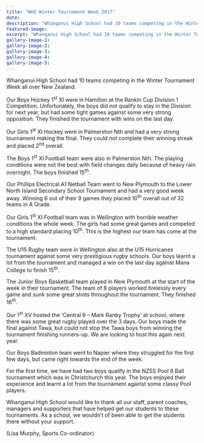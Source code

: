```yaml
---
title: "WHS Winter Tournament Week 2017"
date: 
description: "Whanganui High School had 10 teams competing in the Winter Tournament Week all over New Zealand..."
featured-image: 
excerpt: "Whanganui High School had 10 teams competing in the Winter Tournament Week all over New Zealand."
gallery-image-1: 
gallery-image-2: 
gallery-image-3: 
gallery-image-4: 
gallery-image-5: 
---
```


<p>Whanganui High School had 10 teams competing in the Winter Tournament Week all over New Zealand.</p>
<p>Our Boys Hockey 1<sup>st</sup> XI were in Hamilton at the Rankin Cup Division 1 Competition. Unfortunately, the boys did not qualify to stay in the Division for next year, but had some tight games against some very strong opposition. They finished the tournament with wins on the last day.</p>
<p>Our Girls 1<sup>st</sup> XI Hockey were in Palmerston Nth and had a very strong tournament making the final. They could not complete their winning streak and placed 2<sup>nd</sup> overall.</p>
<p>The Boys 1<sup>st</sup> XI Football team were also in Palmerston Nth. The playing conditions were not the best with field changes daily because of heavy rain overnight. The boys finished 15<sup>th</sup>.</p>
<p>Our Phillips Electrical A1 Netball Team went to New Plymouth to the Lower North Island Secondary School Tournament and had a very good week away. Winning 6 out of their 9 games they placed 10<sup>th</sup> overall out of 32 teams in A Grade.</p>
<p>Our Girls 1<sup>st</sup> XI Football team was in Wellington with horrible weather conditions the whole week. The girls had some great games and competed to a high standard placing 10<sup>th</sup>. This is the highest our team has come at the tournament.</p>
<p>The U15 Rugby team were in Wellington also at the U15 Hurricanes tournament against some very prestigious rugby schools. Our boys learnt a lot from the tournament and managed a win on the last day against Mana College to finish 15<sup>th</sup>.</p>
<p>The Junior Boys Basketball team played in New Plymouth at the start of the week in their tournament. The team of 8 players worked tirelessly every game and sunk some great shots throughout the tournament. They finished 16<sup>th</sup>.</p>
<p>Our 1<sup>st</sup> XV hosted the &lsquo;Central 6 &ndash; Mark Ranby Trophy&rsquo; at school, where there was some great rugby played over the 3 days. Our boys made the final against Tawa, but could not stop the Tawa boys from winning the tournament finishing runners-up. We are looking to host this again next year.</p>
<p>Our Boys Badminton team went to Napier where they struggled for the first few days, but came right towards the end of the week.</p>
<p>For the first time, we have had two boys qualify in the NZSS Pool 8 Ball tournament which was in Christchurch this year. The boys enjoyed their experience and learnt a lot from the tournament against some classy Pool players.</p>
<p>Whanganui High School would like to thank all our staff, parent coaches, managers and supporters that have helped get our students to these tournaments. As a school, we wouldn&rsquo;t of been able to get the students there without your support.&nbsp;</p>
<p>(Lisa Murphy, Sports Co-ordinator)</p>

